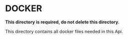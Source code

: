 # DOCKER

**This directory is required, do not delete this directory.**

This directory contains all docker files needed in this Api.
